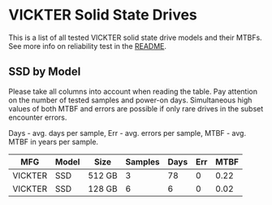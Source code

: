 VICKTER Solid State Drives
==========================

This is a list of all tested VICKTER solid state drive models and their MTBFs. See
more info on reliability test in the [README](https://github.com/linuxhw/SMART).

SSD by Model
------------

Please take all columns into account when reading the table. Pay attention on the
number of tested samples and power-on days. Simultaneous high values of both MTBF
and errors are possible if only rare drives in the subset encounter errors.

Days - avg. days per sample,
Err  - avg. errors per sample,
MTBF - avg. MTBF in years per sample.

| MFG       | Model              | Size   | Samples | Days  | Err   | MTBF |
|-----------|--------------------|--------|---------|-------|-------|------|
| VICKTER   | SSD                | 512 GB | 3       | 78    | 0     | 0.22   |
| VICKTER   | SSD                | 128 GB | 6       | 6     | 0     | 0.02   |
